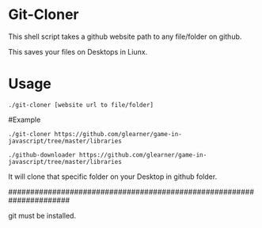 # Git-Cloner

This shell script takes a github website path to any file/folder on github.

This saves your files on Desktops in Liunx.

# Usage

`./git-cloner [website url to file/folder]`

#Example

`./git-cloner https://github.com/glearner/game-in-javascript/tree/master/libraries`


```./github-downloader https://github.com/glearner/game-in-javascript/tree/master/libraries```


It will clone that specific folder on your Desktop in github folder.






######################################################################

git must be installed. 


